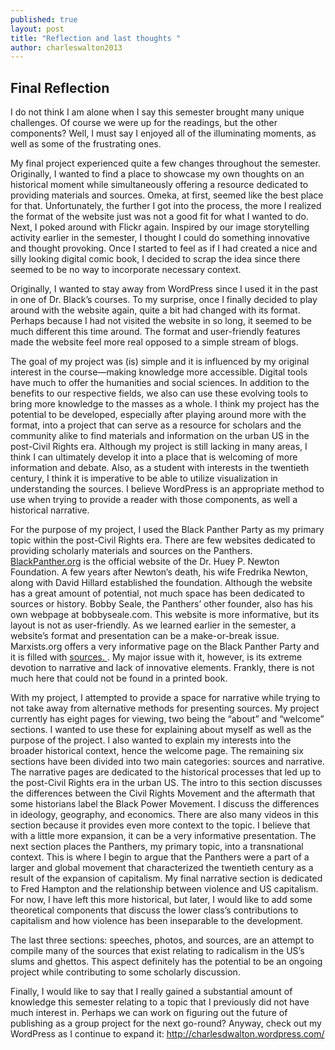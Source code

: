 ```yaml
---
published: true
layout: post
title: "Reflection and last thoughts "
author: charleswalton2013
---
```


## Final Reflection 

I do not think I am alone when I say this semester brought many unique challenges. Of course we were up for the readings, but the other components? Well, I must say I enjoyed all of the illuminating moments, as well as some of the frustrating ones. 

My final project experienced quite a few changes throughout the semester. Originally, I wanted to find a place to showcase my own thoughts on an historical moment while simultaneously offering a resource dedicated to providing materials and sources. Omeka, at first, seemed like the best place for that. Unfortunately, the further I got into the process, the more I realized the format of the website just was not a good fit for what I wanted to do. Next, I poked around with Flickr again. Inspired by our image storytelling activity earlier in the semester, I thought I could do something innovative and thought provoking. Once I started to feel as if I had created a nice and silly looking digital comic book, I decided to scrap the idea since there seemed to be no way to incorporate necessary context. 

Originally, I wanted to stay away from WordPress since I used it in the past in one of Dr. Black’s courses. To my surprise, once I finally decided to play around with the website again, quite a bit had changed with its format. Perhaps because I had not visited the website in so long, it seemed to be much different this time around. The format and user-friendly features made the website feel more real opposed to a simple stream of blogs. 

The goal of my project was (is) simple and it is influenced by my original interest in the course—making knowledge more accessible. Digital tools have much to offer the humanities and social sciences. In addition to the benefits to our respective fields, we also can use these evolving tools to bring more knowledge to the masses as a whole. I think my project has the potential to be developed, especially after playing around more with the format, into a project that can serve as a resource for scholars and the community alike to find materials and information on the urban US in the post-Civil Rights era. Although my project is still lacking in many areas, I think I can ultimately develop it into a place that is welcoming of more information and debate. Also, as a student with interests in the twentieth century, I think it is imperative to be able to utilize visualization in understanding the sources. I believe WordPress is an appropriate method to use when trying to provide a reader with those components, as well a historical narrative. 


For the purpose of my project, I used the Black Panther Party as my primary topic within the post-Civil Rights era. There are few websites dedicated to providing scholarly materials and sources on the Panthers. [BlackPanther.org](BlackPanther.org) is the official website of the Dr. Huey P. Newton Foundation. A few years after Newton’s death, his wife Fredrika Newton, along with David Hillard established the foundation. Although the website has a great amount of potential, not much space has been dedicated to sources or history. Bobby Seale, the Panthers’ other founder, also has his own webpage at bobbyseale.com. This website is more informative, but its layout is not as user-friendly. As we learned earlier in the semester, a website’s format and presentation can be a make-or-break issue. Marxists.org offers a very informative page on the Black Panther Party and it is filled with [sources. ](http://www.marxists.org/history/usa/workers/black-panthers/). My major issue with it, however, is its extreme devotion to narrative and lack of innovative elements. Frankly, there is not much here that could not be found in a printed book. 

With my project, I attempted to provide a space for narrative while trying to not take away from alternative methods for presenting sources. My project currently has eight pages for viewing, two being the “about” and “welcome” sections. I wanted to use these for explaining about myself as well as the purpose of the project. I also wanted to explain my interests into the broader historical context, hence the welcome page. The remaining six sections have been divided into two main categories: sources and narrative. The narrative pages are dedicated to the historical processes that led up to the post-Civil Rights era in the urban US. The intro to this section discusses the differences between the Civil Rights Movement and the aftermath that some historians label the Black Power Movement. I discuss the differences in ideology, geography, and economics. There are also many videos in this section because it provides even more context to the topic. I believe that with a little more expansion, it can be a very informative presentation. The next section places the Panthers, my primary topic, into a transnational context. This is where I begin to argue that the Panthers were a part of a larger and global movement that characterized the twentieth century as a result of the expansion of capitalism. My final narrative section is dedicated to Fred Hampton and the relationship between violence and US capitalism. For now, I have left this more historical, but later, I would like to add some theoretical components that discuss the lower class’s contributions to capitalism and how violence has been inseparable to the development. 

The last three sections: speeches, photos, and sources, are an attempt to compile many of the sources that exist relating to radicalism in the US’s slums and ghettos. This aspect definitely has the potential to be an ongoing project while contributing to some scholarly discussion. 

Finally, I would like to say that I really gained a substantial amount of knowledge this semester relating to a topic that I previously did not have much interest in. Perhaps we can work on figuring out the future of publishing as a group project for the next go-round? Anyway, check out my WordPress as I continue to expand it: http://charlesdwalton.wordpress.com/ 
